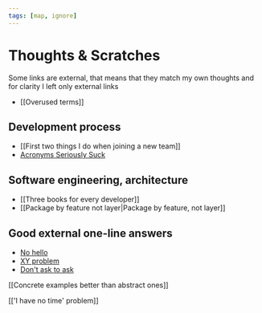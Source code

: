 ```yaml
---
tags: [map, ignore]
---
```


# Thoughts & Scratches

Some links are external, that means that they match my own thoughts and for clarity I left only external links

- [[Overused terms]]

## Development process

<!-- * [[About feedback]] -->

- [[First two things I do when joining a new team]]
- [Acronyms Seriously Suck](https://gist.github.com/klaaspieter/12cd68f54bb71a3940eae5cdd4ea1764)

<!--
* Two things that newbie should know (donesti mysl) new Две вещи, которые должен уметь делать новичок
* General knowledge or narrow specialization? Широкий кругозор или узкая специализация?
* Правильно можно сделать по-разному
* Парное программирование
* Slack as main way of communication как основное средство коммуникации
* Task estimation (and why it's bad) Оценка задач (Почему оценивать задачи - это плохо)
* Concrete example are better than abstract ones
* Как собеседовать?
* Загрузим всех работой
* Встречи и совещания
* false negative и false positive в найме программистов
* Junior, Middle, Senior
* Prioritization (about understandable things)
* Asynchronous communications
-->

## Software engineering, architecture

- [[Three books for every developer]]
- [[Package by feature not layer|Package by feature, not layer]]

<!--
* [[How to measure application complexity]]
* Сложность приложений с точки зрения их размера
* Важные навыки для разработчика
* Две стадии взросления разработчика
* SOLID
* GRASP
* Separation of Concerns
* Convention over Configuration
* Пишите небольшие методы
* Что отличает хороший код от плохого?
* Make it work, make it right, make it fast
* Модульность
* Как называть переменные
* Мандат Безоса
* Об архитектуре фронтенда
* Тесты
* Как писать комментарии и какие бывают типы комментариев
* Не стоит использовать Booleans как параметры
* Есть только один стайлгайд

Про удобство

* [[Кастомизация клавиатуры]]

Обо всем

* Analogies ≠ arguments
* Discuss concrete things, not abstract
* Podcasts discussions are always too specific or too abstract
* Низкая когнитивная нагрузка ([[Кошелек Миллера]])
* Плюсы и минусы на текущей работе
* Про DevOps-инженеров...
* Миф: Для каждой задачи есть свой инструмент
* Люди не умеют работать
* Что почитать?
* Прикольные задачки на логику
* О Кьеркегоре
* О тестерах и QA
* О русском языке и правописании
* Команда - это спорт или музыка
* Дизайнер и верстка
* Шутки про JavaScript
* Чтобы получить ответ на свой вопрос, нужно дать неправильный ответ
* Теория разбитых окон плюс энтропия и хаос
* [[Говорите спасибо]]
* О равновесии
* Аналогии не всегда работают хорошо
* [[Ты продавал фотоаппарат самому себе]]
* Комната, в которой можно покричать
-->

<!--
## Anout anything

[['I have no time' problem]]
-->

## Good external one-line answers

- [No hello](https://nohello.net/)
- [XY problem](http://xyproblem.info/)
- [Don't ask to ask](https://dontasktoask.com/)

<!--

  <Layout>
    <h1>Статьи</h1>
    <h2>Шаблон</h2>
    Варианты развития статьи Проблема
    <h3>(Проблема — Решение — Как дойти до решения)</h3>
    <p>Есть такая проблема ... Представьте если бы можно было ... Вот как это сделать ... </p>
    ## Лечение боли (Действие — Последствия действия — Решение) Раньше я делал так, ... Это
    приводило к ... Сейчас я стараюсь делать так ... Мое мнение ... ##
    Инструмент/Фреймворк/Библиотека Есть такой инструмент ... Какую проблему он решает? ... Как его
    использовать ... Нюансы использования ... # Добавьте ссылки на схожие статьи 2-7 ссылок на
    статьи похожего характера *Пример:* ## Что почитать - Ссылка 1 - Ссылка 2 - ССылка 3 # Добавьте
    примеры на гитхабе/кодепене
    <ul>
      <li>Почему нужен prettier?</li>
      <li>Почему нужно выравнивать код?</li>
      <li>Почему точки с запятой не нужны?</li>
      <li>Как пользоваться постманом?</li>
      <li>Сравнение команды программистов с музыкантами и спортивными командами?</li>

    - A Comprehensive Guide to Ad Blocking
    - Reactive Programming. Let's write another tetris!
    - How I tend to structure my React apps
    - Limbo
    - Code generations
    - .internals
    - Script anything (AHK / AppleScript)
    - iterm stuff
    - Как писать статьи (как снимать гифки, как делать скриншоты)
    - Почему Визуализация — это хорошо
    - Рациональное мышление
    - "Нет времени"
    - Автотесты
    - Упрощение бойлерплейта: redux-actions, immer, redux-saga-routines
    - Как собеседовать людей
    - Как проводить код ревью
    - Как работать в паре
    - Шрифты в вебе
    - Быстрые алиасы
    Добавить каик блокс

-->


[[Concrete examples better than abstract ones]]

[['I have no time' problem]]